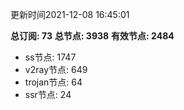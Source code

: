 更新时间2021-12-08 16:45:01

**总订阅: 73**
**总节点: 3938**
**有效节点: 2484**
- ss节点: 1747
- v2ray节点: 649
- trojan节点: 64
- ssr节点: 24
